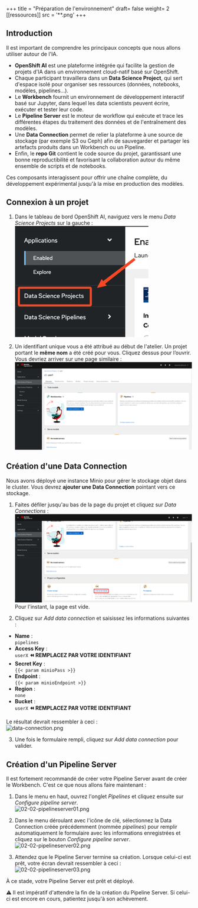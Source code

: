+++
title = "Préparation de l'environnement"
draft= false
weight= 2
[[ressources]]
  src = '**.png'
+++

## Introduction

Il est important de comprendre les principaux concepts que nous allons utiliser autour de l'IA.

* **OpenShift AI** est une plateforme intégrée qui facilite la gestion de projets d'IA dans un environnement cloud-natif basé sur OpenShift.
* Chaque participant travaillera dans un **Data Science Project**, qui sert d'espace isolé pour organiser ses ressources (données, notebooks, modèles, pipelines…).  
* Le **Workbench** fournit un environnement de développement interactif basé sur Jupyter, dans lequel les data scientists peuvent écrire, exécuter et tester leur code.  
* Le **Pipeline Server** est le moteur de workflow qui exécute et trace les différentes étapes du traitement des données et de l'entraînement des modèles.  
* Une **Data Connection** permet de relier la plateforme à une source de stockage (par exemple S3 ou Ceph) afin de sauvegarder et partager les artefacts produits dans un Workbench ou un Pipeline. 
* Enfin, le **repo Git** contient le code source du projet, garantissant une bonne reproductibilité et favorisant la collaboration autour du même ensemble de scripts et de notebooks.

Ces composants interagissent pour offrir une chaîne complète, du développement expérimental jusqu'à la mise en production des modèles.

## Connexion à un projet

1. Dans le tableau de bord OpenShift AI, naviguez vers le menu *Data Science Projects* sur la gauche :  
![02-02-ds-proj-nav](02-02-ds-proj-nav.png)

2. Un identifiant unique vous a été attribué au début de l'atelier. Un projet portant le **même nom** a été créé pour vous. Cliquez dessus pour l’ouvrir. Vous devriez arriver sur une page similaire :  
![project-empty-state](project-empty-state.png)

## Création d'une Data Connection

Nous avons déployé une instance Minio pour gérer le stockage objet dans le cluster. Vous devrez **ajouter une Data Connection** pointant vers ce stockage.

1. Faites défiler jusqu'au bas de la page du projet et cliquez sur *Data Connections* :  
![02-02-add-dc.png](02-02-add-dc.png)
Pour l'instant, la page est vide.

2. Cliquez sur *Add data connection* et saisissez les informations suivantes :
- **Name** :  
```pipelines```
- **Access Key** :  
```userX```  **⏪ REMPLACEZ PAR VOTRE IDENTIFIANT**
- **Secret Key** :  
```{{< param minioPass >}}```
- **Endpoint** :  
```{{< param minioEndpoint >}}```
- **Region** :  
```none```
- **Bucket** :  
```userX```  **⏪ REMPLACEZ PAR VOTRE IDENTIFIANT**

Le résultat devrait ressembler à ceci :  
![data-connection.png](data-connection.png)

3. Une fois le formulaire rempli, cliquez sur *Add data connection* pour valider.

## Création d'un Pipeline Server

Il est fortement recommandé de créer votre Pipeline Server avant de créer le Workbench. C'est ce que nous allons faire maintenant :

1. Dans le menu en haut, ouvrez l'onglet *Pipelines* et cliquez ensuite sur *Configure pipeline server*.  
![02-02-pipelineserver01.png](02-02-pipelineserver01.png)

2. Dans le menu déroulant avec l'icône de clé, sélectionnez la Data Connection créée précédemment (nommée *pipelines*) pour remplir automatiquement le formulaire avec les informations enregistrées et cliquez sur le bouton *Configure pipeline server*.  
![02-02-pipelineserver02.png](02-02-pipelineserver02.png)

3. Attendez que le Pipeline Server termine sa création. Lorsque celui-ci est prêt, votre écran devrait ressembler à ceci :  
![02-02-pipelineserver03.png](02-02-pipelineserver03.png)

À ce stade, votre Pipeline Server est prêt et déployé.

⚠️ Il est impératif d'attendre la fin de la création du Pipeline Server. Si celui-ci est encore en cours, patientez jusqu'à son achèvement.
